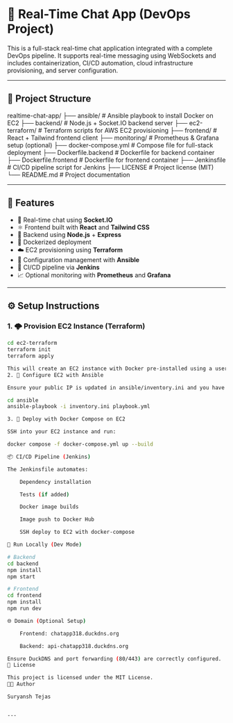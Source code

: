 # 📡 Real-Time Chat App (DevOps Project)

This is a full-stack real-time chat application integrated with a complete DevOps pipeline. It supports real-time messaging using WebSockets and includes containerization, CI/CD automation, cloud infrastructure provisioning, and server configuration.

---

## 📁 Project Structure

realtime-chat-app/
├── ansible/ # Ansible playbook to install Docker on EC2
├── backend/ # Node.js + Socket.IO backend server
├── ec2-terraform/ # Terraform scripts for AWS EC2 provisioning
├── frontend/ # React + Tailwind frontend client
├── monitoring/ # Prometheus & Grafana setup (optional)
├── docker-compose.yml # Compose file for full-stack deployment
├── Dockerfile.backend # Dockerfile for backend container
├── Dockerfile.frontend # Dockerfile for frontend container
├── Jenkinsfile # CI/CD pipeline script for Jenkins
├── LICENSE # Project license (MIT)
└── README.md # Project documentation


---

## 🚀 Features

- 💬 Real-time chat using **Socket.IO**
- ⚛️ Frontend built with **React** and **Tailwind CSS**
- 🚀 Backend using **Node.js** + **Express**
- 🐳 Dockerized deployment
- ☁️ EC2 provisioning using **Terraform**
- 🔧 Configuration management with **Ansible**
- 🔁 CI/CD pipeline via **Jenkins**
- 📈 Optional monitoring with **Prometheus** and **Grafana**

---

## ⚙️ Setup Instructions

### 1. 🌩 Provision EC2 Instance (Terraform)

```bash
cd ec2-terraform
terraform init
terraform apply

This will create an EC2 instance with Docker pre-installed using a user-data script.
2. 🧰 Configure EC2 with Ansible

Ensure your public IP is updated in ansible/inventory.ini and you have SSH access.

cd ansible
ansible-playbook -i inventory.ini playbook.yml

3. 🐳 Deploy with Docker Compose on EC2

SSH into your EC2 instance and run:

docker compose -f docker-compose.yml up --build

📦 CI/CD Pipeline (Jenkins)

The Jenkinsfile automates:

    Dependency installation

    Tests (if added)

    Docker image builds

    Image push to Docker Hub

    SSH deploy to EC2 with docker-compose

🧪 Run Locally (Dev Mode)

# Backend
cd backend
npm install
npm start

# Frontend
cd frontend
npm install
npm run dev

🌐 Domain (Optional Setup)

    Frontend: chatapp318.duckdns.org

    Backend: api-chatapp318.duckdns.org

Ensure DuckDNS and port forwarding (80/443) are correctly configured.
📝 License

This project is licensed under the MIT License.
👨‍💻 Author

Suryansh Tejas


---

